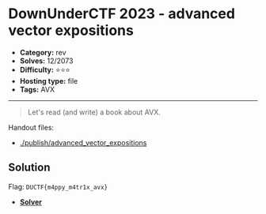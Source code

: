 # DownUnderCTF 2023 - advanced vector expositions

- **Category:** rev
- **Solves:** 12/2073
- **Difficulty:** ⭐️⭐️⭐️
- **Hosting type:** file
- **Tags:** AVX

---

> Let's read (and write) a book about AVX.


Handout files:

- [./publish/advanced_vector_expositions](./publish/advanced_vector_expositions)

## Solution

Flag: `DUCTF{m4ppy_m4tr1x_avx}`


- [**Solver**](./solve/solv.sage)



